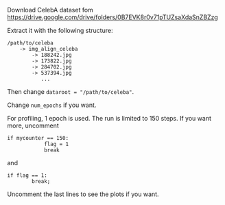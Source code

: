 Download CelebA dataset fom https://drive.google.com/drive/folders/0B7EVK8r0v71pTUZsaXdaSnZBZzg

Extract it with the following structure:

```
/path/to/celeba
    -> img_align_celeba
        -> 188242.jpg
        -> 173822.jpg
        -> 284702.jpg
        -> 537394.jpg
           ...
```
Then change `dataroot = "/path/to/celeba"`. 

Change `num_epochs` if you want.

For profiling, 1 epoch is used. The run is limited to 150 steps. If you want more, uncomment

```
if mycounter == 150:
            flag = 1
            break
```
and
```
if flag == 1:
        break;
```

Uncomment the last lines to see the plots if you want.
